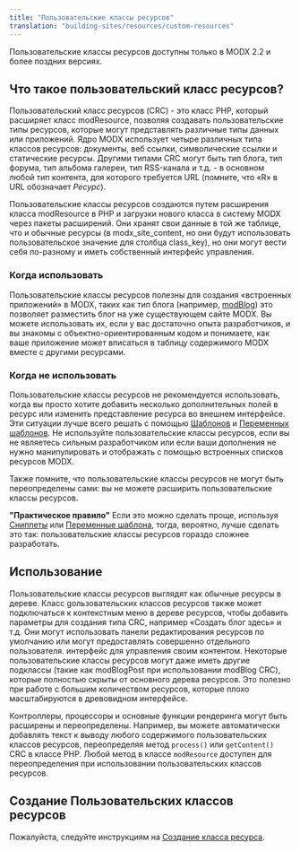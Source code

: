 ```yaml
---
title: "Пользовательские классы ресурсов"
translation: "building-sites/resources/custom-resources"
---
```


Пользовательские классы ресурсов доступны только в MODX 2.2 и более поздних версиях.

## Что такое пользовательский класс ресурсов?

Пользовательский класс ресурсов (CRC) - это класс PHP, который расширяет класс modResource, позволяя создавать пользовательские типы ресурсов, которые могут представлять различные типы данных или приложений. Ядро MODX использует четыре различных типа классов ресурсов: документы, веб ссылки, символические ссылки и статические ресурсы. Другими типами CRC могут быть тип блога, тип форума, тип альбома галереи, тип RSS-канала и т.д. - в основном любой тип контента, для которого требуется URL (помните, что «R» в URL обозначает _Ресурс_).

Пользовательские классы ресурсов создаются путем расширения класса modResource в PHP и загрузки нового класса в систему MODX через пакеты расширений. Они хранят свои данные в той же таблице, что и обычные ресурсы (в modx\_site\_content, но они будут использовать пользовательское значение для столбца class\_key), но они могут вести себя по-разному и иметь собственный интерфейс управления.

### Когда использовать

Пользовательские классы ресурсов полезны для создания «встроенных приложений» в MODX, таких как тип блога (например, [modBlog](/extras/articles "Articles")) это позволяет разместить блог на уже существующем сайте MODX. Вы можете использовать их, если у вас достаточно опыта разработчиков, и вы знакомы с объектно-ориентированным кодом и понимаете, как ваше приложение может вписаться в таблицу содержимого MODX вместе с другими ресурсами.

### Когда не использовать

Пользовательские классы ресурсов не рекомендуется использовать, когда вы просто хотите добавить несколько дополнительных полей в ресурс или изменить представление ресурса во внешнем интерфейсе. Эти ситуации лучше всего решать с помощью [Шаблонов](building-sites/elements/templates "Наблоны") и [Переменных шаблонов](building-sites/elements/template-variables "Переменные шаблонов"). Не используйте пользовательские классы ресурсов, если вы не являетесь сильным разработчиком или если ваши дополнения не нужно манипулировать и отображать с помощью встроенных списков ресурсов MODX.

Также помните, что пользовательские классы ресурсов не могут быть переопределены сами: вы не можете расширить пользовательские классы ресурсов.

**"Практическое правило"**
Если это можно сделать проще, используя [Сниппеты](extending-modx/snippets "Сниппеты") или [Переменные шаблона](building-sites/elements/template-variables "Переменные шаблона"), тогда, вероятно, лучше сделать это так: пользовательские классы ресурсов гораздо сложнее разработать.

## Использование

Пользовательские классы ресурсов выглядят как обычные ресурсы в дереве. Класс gользовательских классов ресурсов также может подключаться к контекстным меню в дереве ресурсов, чтобы добавить параметры для создания типа CRC, например «Создать блог здесь» и т.д. Они могут использовать панели редактирования ресурсов по умолчанию или могут предоставлять совершенно отдельного пользователя. интерфейс для управления своим контентом. Некоторые пользовательские классы ресурсов могут даже иметь другие подклассы (такие как modBlogPost при использовании modBlog CRC), которые полностью скрыты от основного дерева ресурсов. Это полезно при работе с большим количеством ресурсов, которые плохо масштабируются в древовидном интерфейсе.

Контроллеры, процессоры и основные функции рендеринга могут быть расширены и переопределены. Например, вы можете автоматически добавлять текст к выводу любого содержимого пользовательских классов ресурсов, переопределяя метод `process()` или `getContent()` CRC в классе PHP. Любой метод в классе `modResource` доступен для переопределения при использовании пользовательских классов ресурсов.

## Создание Пользовательских классов ресурсов

Пожалуйста, следуйте инструкциям на [Создание класса ресурса](extending-modx/custom-resources "Создание класса ресурса").
